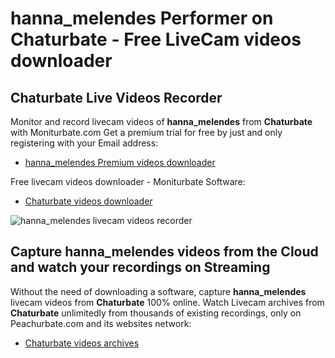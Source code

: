 # hanna_melendes Performer on Chaturbate - Free LiveCam videos downloader

## Chaturbate Live Videos Recorder

Monitor and record livecam videos of **hanna_melendes** from **Chaturbate** with Moniturbate.com
Get a premium trial for free by just and only registering with your Email address:
* [hanna_melendes Premium videos downloader](https://moniturbate.com/request-demo-licence-key.html)

Free livecam videos downloader - Moniturbate Software:
* [Chaturbate videos downloader](https://moniturbate.com/moniturbate-download-software.html)

![hanna_melendes livecam videos recorder](https://peachurnet.com/templates/moniturbate-software.png)


## Capture hanna_melendes videos from the Cloud and watch your recordings on Streaming

Without the need of downloading a software, capture **hanna_melendes** livecam videos from **Chaturbate** 100% online.
Watch Livecam archives from **Chaturbate** unlimitedly from thousands of existing recordings, only on Peachurbate.com and its websites network:
* [Chaturbate videos archives](https://peachurnet.com/)